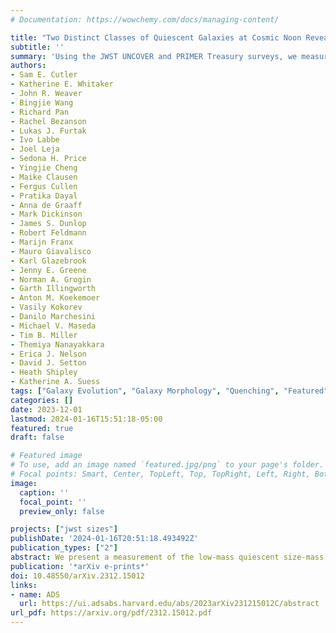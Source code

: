 ```yaml
---
# Documentation: https://wowchemy.com/docs/managing-content/

title: "Two Distinct Classes of Quiescent Galaxies at Cosmic Noon Revealed by JWST PRIMER and UNCOVER"
subtitle: ''
summary: 'Using the JWST UNCOVER and PRIMER Treasury surveys, we measure the sizes of 332 7<logM<11 quiescent galaxies at cosmic noon (1<z<3). We find that there exist two distinct populations of quiescent galaxies at this epoch: a young, low-mass, disky population and an older, massive, spheroidal population, further highlighting the different mechanisms involved in galaxy evolution at low masses.'
authors:
- Sam E. Cutler
- Katherine E. Whitaker
- John R. Weaver
- Bingjie Wang
- Richard Pan
- Rachel Bezanson
- Lukas J. Furtak
- Ivo Labbe
- Joel Leja
- Sedona H. Price
- Yingjie Cheng
- Maike Clausen
- Fergus Cullen
- Pratika Dayal
- Anna de Graaff
- Mark Dickinson
- James S. Dunlop
- Robert Feldmann
- Marijn Franx
- Mauro Giavalisco
- Karl Glazebrook
- Jenny E. Greene
- Norman A. Grogin
- Garth Illingworth
- Anton M. Koekemoer
- Vasily Kokorev
- Danilo Marchesini
- Michael V. Maseda
- Tim B. Miller
- Themiya Nanayakkara
- Erica J. Nelson
- David J. Setton
- Heath Shipley
- Katherine A. Suess
tags: ["Galaxy Evolution", "Galaxy Morphology", "Quenching", "Featured"]
categories: []
date: 2023-12-01
lastmod: 2024-01-16T15:51:18-05:00
featured: true
draft: false

# Featured image
# To use, add an image named `featured.jpg/png` to your page's folder.
# Focal points: Smart, Center, TopLeft, Top, TopRight, Left, Right, BottomLeft, Bottom, BottomRight.
image:
  caption: ''
  focal_point: ''
  preview_only: false

projects: ["jwst sizes"]
publishDate: '2024-01-16T20:51:18.493492Z'
publication_types: ["2"]
abstract: We present a measurement of the low-mass quiescent size-mass relation at Cosmic Noon (1<z<3) from the JWST PRIMER and UNCOVER treasury surveys, which highlight two distinct classes of quiescent galaxies. While the massive population is well studied at these redshifts, the low-mass end has been previously under-explored due to a lack of observing facilities with sufficient sensitivity and spatial resolution (in the rest-frame near-IR). We select a conservative sample of robust low-mass quiescent galaxy candidates using rest-frame UVJ colors and specific star formation rate criteria and measure galaxy morphology in both rest-frame UV/optical wavelengths (F150W) and rest-frame near- infrared (F444W). We confirm an unambiguous "flattening" of the low-mass quiescent size-mass relation, which results from the separation of the quiescent galaxy sample into two distinct populations at logM∼10.3: low-mass quiescent galaxies that are notably younger and have disky structures, and massive galaxies with prolate morphologies and older median stellar ages. These separate populations imply mass quenching dominates at the massive end while other mechanisms, such as environmental or feedback-driven quenching, form the low-mass end. This stellar mass dependent slope of the quiescent size-mass relation could also indicate a shift from size growth due to star formation (low masses) to growth via mergers (massive galaxies). The transition mass between these two populations also corresponds with other dramatic changes in galaxy evolutions (e.g. star-formation efficiency, dust obscuration, and stellar-halo mass ratios), further highlighting the stark dichotomy between low-mass and massive galaxy formation
publication: '*arXiv e-prints*'
doi: 10.48550/arXiv.2312.15012
links:
- name: ADS
  url: https://ui.adsabs.harvard.edu/abs/2023arXiv231215012C/abstract
url_pdf: https://arxiv.org/pdf/2312.15012.pdf
---
```

